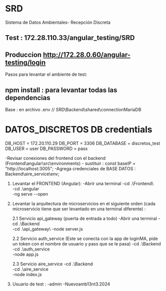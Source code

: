 # SRD
Sistema de Datos Ambientales- Recepción Discreta

## Test : 172.28.110.33/angular_testing/SRD
## Produccion http://172.28.0.60/angular-testing/login

Pasos para levantar el ambiente de test: 

## npm install : para levantar todas las dependencias ##

Base : en archivo .env // SRD\Backend\shared\connectionMariaDB

# DATOS_DISCRETOS DB credentials
DB_HOST = 172.20.110.29
DB_PORT = 3306
DB_DATABASE = discretos_test
DB_USER = user
DB_PASSWORD = pass

-Revisar conexiones del frontend con el backend (Frontend\angular\src\environments) - sustituir : const baseIP = "http://localhost:3005";
-Agrega credenciales de BASE DATOS : Backend\aire_service\env;


1. Levantar el FRONTEND (Angular): 
   -Abrir una terminal 
   -cd .\Frontend\  
   -cd .\angular\
   -ng serve --open

2. Levantar la arquitectura de microservicios en el siguiente orden (cada microservicio tiene que ser levantado en una terminal diferente) : 
    
   2.1 Servicio api_gateway (puerta de entrada a todo)
   -Abrir una terminal
   -cd .\Backend\
   -cd .\api_gateway\ 
   -node server.js 


   2.2 Servicio auth_service (Este se conecta con la app de loginMA, pide un token con el nombre de usuario y pass que se le pasa)
   -cd .\Backend\
   -cd .\auth_service\
   -node app.js 
    
   2.3 Servicio aire_service
   -cd .\Backend\
   -cd .\aire_service\
   -node index.js 

3. Usuario de test : 
   -admin
   -Nuevoamb13nt3.2024







